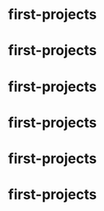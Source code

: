 # first-projects
# first-projects
# first-projects
# first-projects
# first-projects
# first-projects
